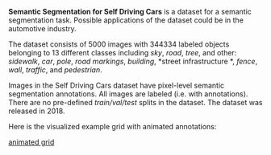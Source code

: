 **Semantic Segmentation for Self Driving Cars** is a dataset for a semantic segmentation task. Possible applications of the dataset could be in the automotive industry. 

The dataset consists of 5000 images with 344334 labeled objects belonging to 13 different classes including *sky*, *road*, *tree*, and other: *sidewalk*, *car*, *pole*, *road markings*, *building*, *street infrastructure *, *fence*, *wall*, *traffic*, and *pedestrian*.

Images in the Self Driving Cars dataset have pixel-level semantic segmentation annotations. All images are labeled (i.e. with annotations). There are no pre-defined <i>train/val/test</i> splits in the dataset. The dataset was released in 2018.

Here is the visualized example grid with animated annotations:

[animated grid](https://github.com/dataset-ninja/self-driving-cars/raw/main/visualizations/horizontal_grid.webm)
